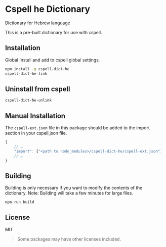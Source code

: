 # Cspell he Dictionary

Dictionary for Hebrew language

This is a pre-built dictionary for use with cspell.

## Installation

Global Install and add to cspell global settings.

```sh
npm install -g cspell-dict-he
cspell-dict-he-link
```

## Uninstall from cspell

```sh
cspell-dict-he-unlink
```

## Manual Installation

The `cspell-ext.json` file in this package should be added to the import section in your cspell.json file.

```javascript
{
    // …
    "import": ["<path to node_modules>/cspell-dict-he/cspell-ext.json"],
    // …
}
```

## Building

Building is only necessary if you want to modify the contents of the dictionary. Note: Building will take a few minutes for large files.

```sh
npm run build
```

## License

MIT

> Some packages may have other licenses included.
